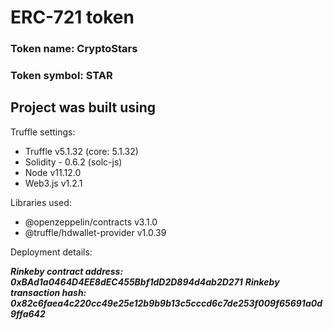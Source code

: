 
# ERC-721 token

### Token name: CryptoStars
### Token symbol: STAR

## Project was built using

Truffle settings:

- Truffle v5.1.32 (core: 5.1.32)
- Solidity - 0.6.2 (solc-js)
- Node v11.12.0
- Web3.js v1.2.1

Libraries used:

- @openzeppelin/contracts v3.1.0
- @truffle/hdwallet-provider v1.0.39

Deployment details:

**_Rinkeby contract address: 0xBAd1a0464D4EE8dEC455Bbf1dD2D894d4ab2D271_**
**_Rinkeby transaction hash: 0x82c6faea4c220cc49e25e12b9b9b13c5cccd6c7de253f009f65691a0d9ffa642_**